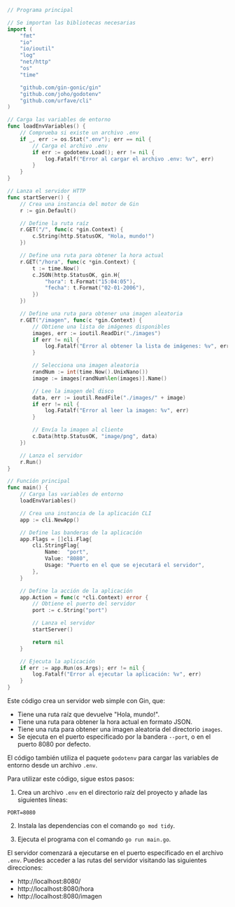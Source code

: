```go
// Programa principal

// Se importan las bibliotecas necesarias
import (
	"fmt"
	"io"
	"io/ioutil"
	"log"
	"net/http"
	"os"
	"time"

	"github.com/gin-gonic/gin"
	"github.com/joho/godotenv"
	"github.com/urfave/cli"
)

// Carga las variables de entorno
func loadEnvVariables() {
	// Comprueba si existe un archivo .env
	if _, err := os.Stat(".env"); err == nil {
		// Carga el archivo .env
		if err := godotenv.Load(); err != nil {
			log.Fatalf("Error al cargar el archivo .env: %v", err)
		}
	}
}

// Lanza el servidor HTTP
func startServer() {
	// Crea una instancia del motor de Gin
	r := gin.Default()

	// Define la ruta raíz
	r.GET("/", func(c *gin.Context) {
		c.String(http.StatusOK, "Hola, mundo!")
	})

	// Define una ruta para obtener la hora actual
	r.GET("/hora", func(c *gin.Context) {
		t := time.Now()
		c.JSON(http.StatusOK, gin.H{
			"hora": t.Format("15:04:05"),
			"fecha": t.Format("02-01-2006"),
		})
	})

	// Define una ruta para obtener una imagen aleatoria
	r.GET("/imagen", func(c *gin.Context) {
		// Obtiene una lista de imágenes disponibles
		images, err := ioutil.ReadDir("./images")
		if err != nil {
			log.Fatalf("Error al obtener la lista de imágenes: %v", err)
		}

		// Selecciona una imagen aleatoria
		randNum := int(time.Now().UnixNano())
		image := images[randNum%len(images)].Name()

		// Lee la imagen del disco
		data, err := ioutil.ReadFile("./images/" + image)
		if err != nil {
			log.Fatalf("Error al leer la imagen: %v", err)
		}

		// Envía la imagen al cliente
		c.Data(http.StatusOK, "image/png", data)
	})

	// Lanza el servidor
	r.Run()
}

// Función principal
func main() {
	// Carga las variables de entorno
	loadEnvVariables()

	// Crea una instancia de la aplicación CLI
	app := cli.NewApp()

	// Define las banderas de la aplicación
	app.Flags = []cli.Flag{
		cli.StringFlag{
			Name:  "port",
			Value: "8080",
			Usage: "Puerto en el que se ejecutará el servidor",
		},
	}

	// Define la acción de la aplicación
	app.Action = func(c *cli.Context) error {
		// Obtiene el puerto del servidor
		port := c.String("port")

		// Lanza el servidor
		startServer()

		return nil
	}

	// Ejecuta la aplicación
	if err := app.Run(os.Args); err != nil {
		log.Fatalf("Error al ejecutar la aplicación: %v", err)
	}
}
```

Este código crea un servidor web simple con Gin, que:

* Tiene una ruta raíz que devuelve "Hola, mundo!".
* Tiene una ruta para obtener la hora actual en formato JSON.
* Tiene una ruta para obtener una imagen aleatoria del directorio `images`.
* Se ejecuta en el puerto especificado por la bandera `--port`, o en el puerto 8080 por defecto.

El código también utiliza el paquete `godotenv` para cargar las variables de entorno desde un archivo `.env`.

Para utilizar este código, sigue estos pasos:

1. Crea un archivo `.env` en el directorio raíz del proyecto y añade las siguientes líneas:

```
PORT=8080
```

2. Instala las dependencias con el comando `go mod tidy`.

3. Ejecuta el programa con el comando `go run main.go`.

El servidor comenzará a ejecutarse en el puerto especificado en el archivo `.env`. Puedes acceder a las rutas del servidor visitando las siguientes direcciones:

* http://localhost:8080/
* http://localhost:8080/hora
* http://localhost:8080/imagen